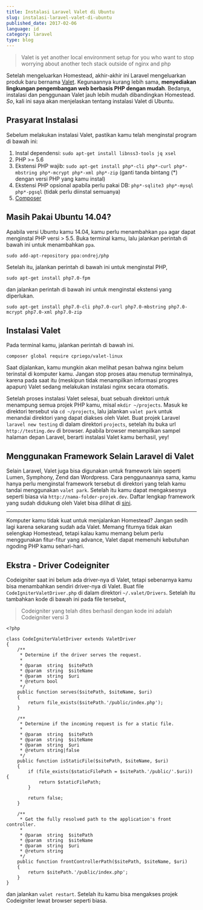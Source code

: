 ```yaml
---
title: Instalasi Laravel Valet di Ubuntu
slug: instalasi-laravel-valet-di-ubuntu
published_date: 2017-02-06
language: id
category: laravel
type: blog
---
```


> Valet is yet another local environment setup for you who want to stop worrying about another tech stack outside of nginx and php

Setelah mengeluarkan Homestead, akhir-akhir ini Laravel mengeluarkan produk baru bernama [Valet](https://github.com/laravel/valet). Kegunaannya kurang lebih sama, **menyediakan lingkungan pengembangan web berbasis PHP dengan mudah**. Bedanya, instalasi dan penggunaan Valet jauh lebih mudah dibandingkan Homestead. _So_, kali ini saya akan menjelaskan tentang instalasi Valet di Ubuntu.

## Prasyarat Instalasi

Sebelum melakukan instalasi Valet, pastikan kamu telah menginstal program di bawah ini:

1. Instal dependensi: `sudo apt-get install libnss3-tools jq xsel`
2. PHP >= 5.6
3. Ekstensi PHP wajib: `sudo apt-get install php*-cli php*-curl php*-mbstring php*-mcrypt php*-xml php*-zip` (ganti tanda bintang (*) dengan versi PHP yang kamu instal)
4. Ekstensi PHP opsional apabila perlu pakai DB: `php*-sqlite3 php*-mysql php*-pgsql` (tidak perlu diinstal semuanya)
5. [Composer](https://www.digitalocean.com/community/tutorials/how-to-install-and-use-composer-on-ubuntu-14-04)

## Masih Pakai Ubuntu 14.04?

Apabila versi Ubuntu kamu 14.04, kamu perlu menambahkan `ppa` agar dapat menginstal PHP versi > 5.5. Buka terminal kamu, lalu jalankan perintah di bawah ini untuk menambahkan `ppa`.

```
sudo add-apt-repository ppa:ondrej/php
```

Setelah itu, jalankan perintah di bawah ini untuk menginstal PHP,

```
sudo apt-get install php7.0-fpm
```

dan jalankan perintah di bawah ini untuk menginstal ekstensi yang diperlukan.

```
sudo apt-get install php7.0-cli php7.0-curl php7.0-mbstring php7.0-mcrypt php7.0-xml php7.0-zip
```

## Instalasi Valet

Pada terminal kamu, jalankan perintah di bawah ini.

```
composer global require cpriego/valet-linux
```

Saat dijalankan, kamu mungkin akan melihat pesan bahwa nginx belum terinstal di komputer kamu. Jangan stop proses atau menutup terminalnya, karena pada saat itu (meskipun tidak menampilkan informasi progres apapun) Valet sedang melakukan instalasi nginx secara otomatis.

Setelah proses instalasi Valet selesai, buat sebuah direktori untuk menampung semua projek PHP kamu, misal `mkdir ~/projects`. Masuk ke direktori tersebut via `cd ~/projects`, lalu jalankan `valet park` untuk menandai direktori yang dapat diakses oleh Valet. Buat projek Laravel `laravel new testing` di dalam direktori `projects`, setelah itu buka url `http://testing.dev` di browser. Apabila browser menampilkan sampel halaman depan Laravel, berarti instalasi Valet kamu berhasil, yey!

## Menggunakan Framework Selain Laravel di Valet

Selain Laravel, Valet juga bisa digunakan untuk framework lain seperti Lumen, Symphony, Zend dan Wordpress. Cara penggunaannya sama, kamu hanya perlu menginstal framework tersebut di direktori yang telah kamu tandai menggunakan `valet park`. Setelah itu kamu dapat mengaksesnya seperti biasa via `http://nama-folder-projek.dev`. Daftar lengkap framework yang sudah didukung oleh Valet bisa dilihat di [sini](https://github.com/laravel/valet/tree/master/cli/drivers).

---

Komputer kamu tidak kuat untuk menjalankan Homestead? Jangan sedih lagi karena sekarang sudah ada Valet. Memang fiturnya tidak akan selengkap Homestead, tetapi kalau kamu memang belum perlu menggunakan fitur-fitur yang advance, Valet dapat memenuhi kebutuhan ngoding PHP kamu sehari-hari.

## Ekstra - Driver Codeigniter

Codeigniter saat ini belum ada driver-nya di Valet, tetapi sebenarnya kamu bisa menambahkan sendiri driver-nya di Valet. Buat file `CodeIgniterValetDriver.php` di dalam direktori `~/.valet/Drivers`. Setelah itu tambahkan kode di bawah ini pada file tersebut,

> Codeigniter yang telah dites berhasil dengan kode ini adalah Codeigniter versi 3

```
<?php

class CodeIgniterValetDriver extends ValetDriver
{
    /**
     * Determine if the driver serves the request.
     *
     * @param  string  $sitePath
     * @param  string  $siteName
     * @param  string  $uri
     * @return bool
     */
    public function serves($sitePath, $siteName, $uri)
    {
        return file_exists($sitePath.'/public/index.php');
    }

    /**
     * Determine if the incoming request is for a static file.
     *
     * @param  string  $sitePath
     * @param  string  $siteName
     * @param  string  $uri
     * @return string|false
     */
    public function isStaticFile($sitePath, $siteName, $uri)
    {
        if (file_exists($staticFilePath = $sitePath.'/public/'.$uri)) {
            return $staticFilePath;
        }

        return false;
    }

    /**
     * Get the fully resolved path to the application's front controller.
     *
     * @param  string  $sitePath
     * @param  string  $siteName
     * @param  string  $uri
     * @return string
     */
    public function frontControllerPath($sitePath, $siteName, $uri)
    {
        return $sitePath.'/public/index.php';
    }
}
```

dan jalankan `valet restart`. Setelah itu kamu bisa mengakses projek Codeigniter lewat browser seperti biasa.
